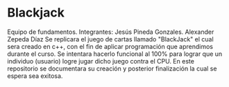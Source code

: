 # Blackjack
Equipo de fundamentos.
Integrantes:
Jesús Pineda Gonzales.
Alexander Zepeda Díaz
Se replicara el juego de cartas llamado "BlackJack" el cual sera creado en c++, con el fin de aplicar programación que aprendimos durante el curso. Se intentara hacerlo funcional al 100% para lograr que un individuo (usuario) logre jugar dicho juego contra el CPU. En este repositorio se documentara su creación y posterior finalización la cual se espera sea exitosa.
